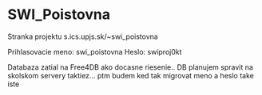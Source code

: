 # SWI_Poistovna
Stranka projektu s.ics.upjs.sk/~swi_poistovna

Prihlasovacie meno: swi_poistovna
Heslo: swiproj0kt

Databaza zatial na Free4DB ako docasne riesenie.. DB planujem spravit na skolskom servery taktiez... ptm budem ked tak migrovat
meno a heslo take iste

